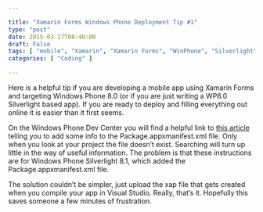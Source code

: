 ```yaml
---

title: "Xamarin Forms Windows Phone Deployment Tip #1"
type: "post"
date: 2015-03-17T08:40:00
draft: False
tags: [ "mobile", "Xamarin", "Xamarin Forms", "WinPhone", "Silverlight", "Deployment" ]
categories: [ "Coding" ]

---
```


<p>Here is a helpful tip if you are developing a mobile app using Xamarin Forms and targeting Windows Phone 8.0 (or if you are just writing a WP8.0 Silverlight based app). If you are ready to deploy and filling everything out online it is easier than it first seems. </p>  <p>On the Windows Phone Dev Center you will find a helpful link to <a href="https://msdn.microsoft.com/en-us/library/windows/apps/dn655122(v=vs.105).aspx" target="_blank">this article</a> telling you to add some info to the Package.appxmanifest.xml file. Only when you look at your project the file doesn’t exist. Searching will turn up little in the way of useful information. The problem is that these instructions are for Windows Phone Silverlight 8.1, which added the Package.appxmanifest.xml file.</p>  <p>The solution couldn’t be simpler, just upload the xap file that gets created when you compile your app in Visual Studio. Really, that’s it. Hopefully this saves someone a few minutes of frustration.</p>
